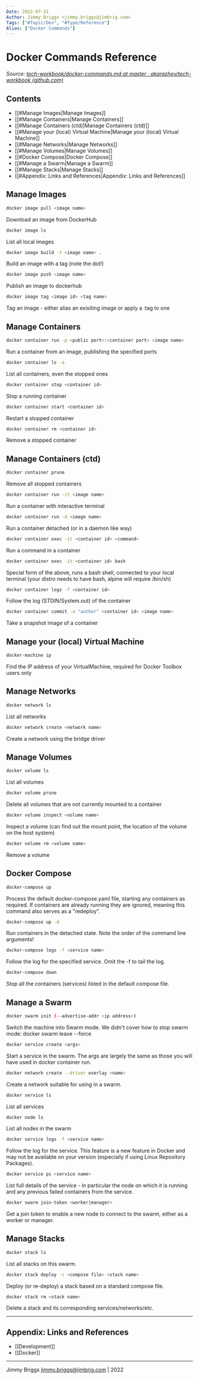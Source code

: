 ```yaml
---
Date: 2022-07-31
Author: Jimmy Briggs <jimmy.briggs@jimbrig.com>
Tags: ["#Topic/Dev", "#Type/Reference"]
Alias: ["Docker Commands"]
---
```


# Docker Commands Reference


*Source: [tech-workbook/docker-commands.md at master · akarazhev/tech-workbook (github.com)](https://github.com/akarazhev/tech-workbook/blob/master/commands/docker-commands.md)*

## Contents

- [[#Manage Images|Manage Images]]
- [[#Manage Containers|Manage Containers]]
- [[#Manage Containers (ctd)|Manage Containers (ctd)]]
- [[#Manage your (local) Virtual Machine|Manage your (local) Virtual Machine]]
- [[#Manage Networks|Manage Networks]]
- [[#Manage Volumes|Manage Volumes]]
- [[#Docker Compose|Docker Compose]]
- [[#Manage a Swarm|Manage a Swarm]]
- [[#Manage Stacks|Manage Stacks]]
- [[#Appendix: Links and References|Appendix: Links and References]]

## Manage Images

```bash
docker image pull <image name>
```

Download an image from DockerHub

```bash
docker image ls
```

List all local images

```bash
docker image build -t <image name> .
```

Build an image with a tag (note the dot!)

```bash
docker image push <image name>
```

Publish an image to dockerhub

```bash
docker image tag <image id> <tag name>
```

Tag an image - either alias an exisiting image or apply a :tag to one

## Manage Containers

```bash
docker container run -p <public port>:<container port> <image name>
```

Run a container from an image, publishing the specified ports

```bash
docker container ls -a
```

List all containers, even the stopped ones

```bash
docker container stop <container id>
```

Stop a running container

```bash
docker container start <container id>
```

Restart a stopped container

```bash
docker container rm <container id>
```

Remove a stopped container
 
## Manage Containers (ctd) 

```bash
docker container prune
```

Remove all stopped containers

```bash
docker container run -it <image name>
```

Run a container with interactive terminal

```bash
docker container run -d <image name>
```

Run a container detached (or in a daemon like way)

```bash
docker container exec -it <container id> <command>
```

Run a command in a container

```bash
docker container exec -it <container id> bash
```

Special form of the above, runs a bash shell, connected to your local terminal (your distro needs to have bash, alpine will require /bin/sh)

```bash
docker container logs -f <container id>
```

Follow the log (STDIN/System.out) of the container

```bash
docker container commit -a "author" <container id> <image name>
```

Take a snapshot image of a container

## Manage your (local) Virtual Machine

```bash
docker-machine ip
```

Find the IP address of your VirtualMachine, required for Docker Toolbox users only

## Manage Networks 

```bash
docker network ls
```

List all networks

```bash
docker network create <network name>
```

Create a network using the bridge driver

## Manage Volumes 

```bash
docker volume ls
```

List all volumes

```bash
docker volume prune
```

Delete all volumes that are not currently mounted to a container

```bash
docker volume inspect <volume name>
```

Inspect a volume (can find out the mount point, the location of the volume on the host system)

```bash
docker volume rm <volume name>
```

Remove a volume

## Docker Compose

```bash
docker-compose up
```

Process the default docker-compose.yaml file, starting any containers as required. If containers are already running they are ignored, meaning this command also serves as a "redeploy".

```bash
docker-compose up -d
```

Run containers in the detached state. Note the order of the command line arguments!

```bash
docker-compose logs -f <service name>
```

Follow the log for the specified service. Omit the -f to tail the log.

```bash
docker-compose down
```

Stop all the containers (services) listed in the default compose file.

## Manage a Swarm

```bash
docker swarm init (--advertise-addr <ip address>)
```

Switch the machine into Swarm mode. We didn't cover how to stop swarm mode: docker swarm leave --force

```bash
docker service create <args>
```

Start a service in the swarm. The args are largely the same as those you will have used in docker container run.

```bash
docker network create --driver overlay <name>
```

Create a network suitable for using in a swarm.

```bash
docker service ls
```

List all services

```bash
docker node ls
```

List all nodes in the swarm

```bash
docker service logs -f <service name>
```

Follow the log for the service. This feature is a new feature in Docker and may not be available on your version (especially if using Linux Repository Packages).

```bash
docker service ps <service name>
```

List full details of the service - in particular the node on which it is running and any previous failed containers from the service.

```bash
docker swarm join-token <worker|manager>
```

Get a join token to enable a new node to connect to the swarm, either as a worker or manager.

## Manage Stacks 

```bash
docker stack ls
```

List all stacks on this swarm.

```bash
docker stack deploy -c <compose file> <stack name>
```

Deploy (or re-deploy) a stack based on a standard compose file.

```bash
docker stack rm <stack name>
```

Delete a stack and its corresponding services/networks/etc.

***

## Appendix: Links and References

- [[Development]]
- [[Docker]]

***

Jimmy Briggs <jimmy.briggs@jimbrig.com> | 2022